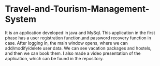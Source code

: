 # Travel-and-Tourism-Management-System
It is an application developed in java and MySql. This application in the first phase has a user registration function,and password recovery function in case. After logging in, the main window opens, where we can add/modify/delete user data. We can see vacation packages and hostels, and then we can book them. I also made a video presentation of the application, which can be found in the repository.
